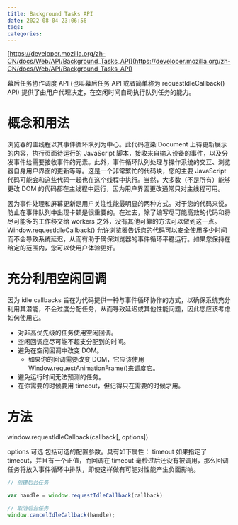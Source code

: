 ```yaml
---
title: Background Tasks API
date: 2022-08-04 23:06:56
tags:
categories:
---
```


[https://developer.mozilla.org/zh-CN/docs/Web/API/Background_Tasks_API](https://developer.mozilla.org/zh-CN/docs/Web/API/Background_Tasks_API)

幕后任务协作调度 API (也叫幕后任务 API 或者简单称为 requestIdleCallback() API) 提供了由用户代理决定，在空闲时间自动执行队列任务的能力。

<!-- more -->


# 概念和用法
浏览器的主线程以其事件循环队列为中心。此代码渲染 Document 上待更新展示的内容，执行页面待运行的 JavaScript 脚本，接收来自输入设备的事件，以及分发事件给需要接收事件的元素。此外，事件循环队列处理与操作系统的交互、浏览器自身用户界面的更新等等。这是一个非常繁忙的代码块，您的主要 JavaScript 代码可能会和这些代码一起也在这个线程中执行。当然，大多数（不是所有）能够更改 DOM 的代码都在主线程中运行，因为用户界面更改通常只对主线程可用。

因为事件处理和屏幕更新是用户关注性能最明显的两种方式。对于您的代码来说，防止在事件队列中出现卡顿是很重要的。在过去，除了编写尽可能高效的代码和将尽可能多的工作移交给 workers 之外，没有其他可靠的方法可以做到这一点。 Window.requestIdleCallback() 允许浏览器告诉您的代码可以安全使用多少时间而不会导致系统延迟，从而有助于确保浏览器的事件循环平稳运行。如果您保持在给定的范围内，您可以使用户体验更好。

# 充分利用空闲回调
因为 idle callbacks 旨在为代码提供一种与事件循环协作的方式，以确保系统充分利用其潜能，不会过度分配任务，从而导致延迟或其他性能问题，因此您应该考虑如何使用它。

* 对非高优先级的任务使用空闲回调。
* 空闲回调应尽可能不超支分配到的时间。
* 避免在空闲回调中改变 DOM。
  * 如果你的回调需要改变 DOM，它应该使用Window.requestAnimationFrame()来调度它。
* 避免运行时间无法预测的任务。
* 在你需要的时候要用 timeout，但记得只在需要的时候才用。

# 方法

window.requestIdleCallback(callback[, options])

options 可选
包括可选的配置参数。具有如下属性：
timeout 如果指定了 timeout，并且有一个正值，而回调在 timeout 毫秒过后还没有被调用，那么回调任务将放入事件循环中排队，即使这样做有可能对性能产生负面影响。


```js
// 创建后台任务

var handle = window.requestIdleCallback(callback)

// 取消后台任务
window.cancelIdleCallback(handle);
```

